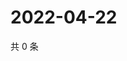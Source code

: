 # 2022-04-22

共 0 条

<!-- BEGIN WEIBO -->
<!-- 最后更新时间 Fri Apr 22 2022 04:15:15 GMT+0800 (China Standard Time) -->

<!-- END WEIBO -->
